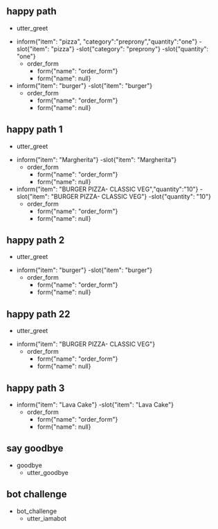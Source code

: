 ## happy path
  - utter_greet
* inform{"item": "pizza", "category":"preprony","quantity":"one"} 
  -slot{"item": "pizza"} 
  -slot{"category": "preprony"} 
  -slot{"quantity": "one"} 
  - order_form
    - form{"name": "order_form"}
    - form{"name": null}
* inform{"item": "burger"} 
  -slot{"item": "burger"} 
  - order_form
    - form{"name": "order_form"}
    - form{"name": null}

## happy path 1
  - utter_greet
* inform{"item": "Margherita"} 
  -slot{"item": "Margherita"} 
  - order_form
    - form{"name": "order_form"}
    - form{"name": null}
* inform{"item": "BURGER PIZZA- CLASSIC VEG","quantity":"10"} 
  -slot{"item": "BURGER PIZZA- CLASSIC VEG"} 
  -slot{"quantity": "10"} 
  - order_form
    - form{"name": "order_form"}
    - form{"name": null} 

## happy path 2
  - utter_greet
* inform{"item": "burger"} 
  -slot{"item": "burger"} 
  - order_form
    - form{"name": "order_form"}
    - form{"name": null} 
    
## happy path 22
  - utter_greet
* inform{"item": "BURGER PIZZA- CLASSIC VEG"} 
  - order_form
    - form{"name": "order_form"}
    - form{"name": null} 

## happy path 3
* inform{"item": "Lava Cake"} 
  -slot{"item": "Lava Cake"}
  - order_form
    - form{"name": "order_form"}
    - form{"name": null} 

## say goodbye
* goodbye
  - utter_goodbye

## bot challenge
* bot_challenge
  - utter_iamabot
